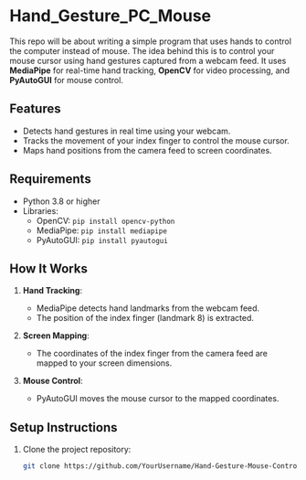 # Hand_Gesture_PC_Mouse
This repo will be about writing a simple program that uses hands to control the computer instead of mouse. 
The idea behind this is to control your mouse cursor using hand gestures captured from a webcam feed. It uses **MediaPipe** for real-time hand tracking, **OpenCV** for video processing, and **PyAutoGUI** for mouse control.
## Features
- Detects hand gestures in real time using your webcam.
- Tracks the movement of your index finger to control the mouse cursor.
- Maps hand positions from the camera feed to screen coordinates.

## Requirements
- Python 3.8 or higher
- Libraries:
  - OpenCV: `pip install opencv-python`
  - MediaPipe: `pip install mediapipe`
  - PyAutoGUI: `pip install pyautogui`

## How It Works
1. **Hand Tracking**:
   - MediaPipe detects hand landmarks from the webcam feed.
   - The position of the index finger (landmark 8) is extracted.

2. **Screen Mapping**:
   - The coordinates of the index finger from the camera feed are mapped to your screen dimensions.

3. **Mouse Control**:
   - PyAutoGUI moves the mouse cursor to the mapped coordinates.

## Setup Instructions
1. Clone the project repository:
   ```bash
   git clone https://github.com/YourUsername/Hand-Gesture-Mouse-Control.git
